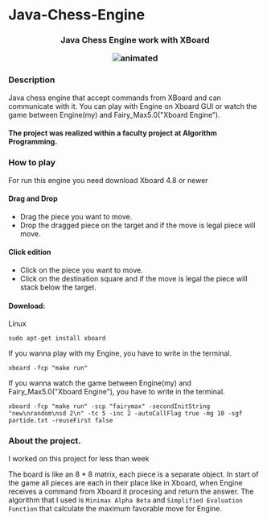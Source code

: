 # Java-Chess-Engine
<h3 align="center">Java Chess Engine work with XBoard

<p align="center">
  <img src="https://github.com/SergiuBabin/Java-Chess-Engine/blob/main/SS_Parties_Fairy_Max5.0/chess.gif" alt="animated" />
</p>

### Description

Java chess engine that accept commands from XBoard and can communicate with it. You can play with Engine on Xboard GUI or watch the game between Engine(my) and Fairy_Max5.0("Xboard Engine").
<h4>The project was realized within a faculty project at Algorithm Programming.



### How to play
For run this engine you need download Xboard 4.8 or newer
#### Drag and Drop
* Drag the piece you want to move.
* Drop the dragged piece on the target and if the move is legal piece will move.
#### Click edition
* Click on the piece you want to move.
* Click on the destination square and if the move is legal the piece will stack below the target.
#### Download:
Linux
   
    sudo apt-get install xboard
If you wanna play with my Engine, you have to write in the terminal.  
    
    xboard -fcp "make run"
If you wanna watch the game between Engine(my) and Fairy_Max5.0("Xboard Engine"), you have to write in the terminal.

    xboard -fcp "make run" -scp "fairymax" -secondInitString "new\nrandom\nsd 2\n" -tc 5 -inc 2 -autoCallFlag true -mg 10 -sgf partide.txt -reuseFirst false
### About the project.
I worked on this project for less than week

  The board is like an 8 * 8 matrix, each piece is a separate object. 
  In start of the game all pieces are each in their place like in Xboard, when Engine receives a command from Xboard it procesing and return the answer.
  The algorithm that I used is ``Minimax Alpha Beta`` and ``Simplified Evaluation Function`` that calculate the maximum favorable move for Engine.
